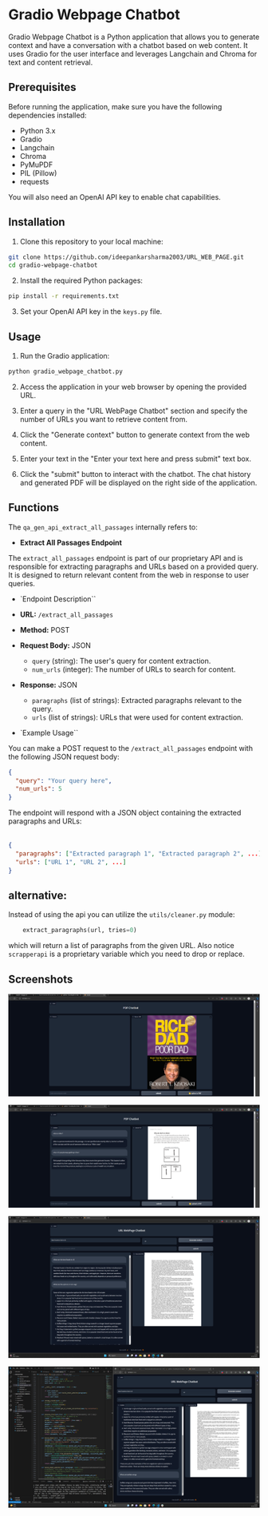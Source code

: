# **Gradio Webpage Chatbot**

Gradio Webpage Chatbot is a Python application that allows you to generate context and have a conversation with a chatbot based on web content. It uses Gradio for the user interface and leverages Langchain and Chroma for text and content retrieval.

## Prerequisites

Before running the application, make sure you have the following dependencies installed:

- Python 3.x
- Gradio
- Langchain
- Chroma
- PyMuPDF
- PIL (Pillow)
- requests

You will also need an OpenAI API key to enable chat capabilities.

## Installation

1. Clone this repository to your local machine:

```bash
git clone https://github.com/ideepankarsharma2003/URL_WEB_PAGE.git
cd gradio-webpage-chatbot
```

2. Install the required Python packages:

```bash
pip install -r requirements.txt
```

3. Set your OpenAI API key in the `keys.py` file.

## Usage

1. Run the Gradio application:

```bash
python gradio_webpage_chatbot.py
```

2. Access the application in your web browser by opening the provided URL.

3. Enter a query in the "URL WebPage Chatbot" section and specify the number of URLs you want to retrieve content from.

4. Click the "Generate context" button to generate context from the web content.

5. Enter your text in the "Enter your text here and press submit" text box.

6. Click the "submit" button to interact with the chatbot. The chat history and generated PDF will be displayed on the right side of the application.

## Functions

The `qa_gen_api_extract_all_passages` internally refers to:
- **Extract All Passages Endpoint**

The `extract_all_passages` endpoint is part of our proprietary API and is responsible for extracting paragraphs and URLs based on a provided query. It is designed to return relevant content from the web in response to user queries.

- `Endpoint Description``

- **URL:** `/extract_all_passages`
- **Method:** POST
- **Request Body:** JSON
  - `query` (string): The user's query for content extraction.
  - `num_urls` (integer): The number of URLs to search for content.
- **Response:** JSON
  - `paragraphs` (list of strings): Extracted paragraphs relevant to the query.
  - `urls` (list of strings): URLs that were used for content extraction.

- `Example Usage``

You can make a POST request to the `/extract_all_passages` endpoint with the following JSON request body:

```json
{
  "query": "Your query here",
  "num_urls": 5
}
```

The endpoint will respond with a JSON object containing the extracted paragraphs and URLs:
```json

{
  "paragraphs": ["Extracted paragraph 1", "Extracted paragraph 2", ...],
  "urls": ["URL 1", "URL 2", ...]
}
```


## alternative: 
Instead of using the api you can utilize the   `utils/cleaner.py` module:
```python
    extract_paragraphs(url, tries=0)
```
which will return a list of paragraphs from the given URL. Also notice `scrapperapi` is a proprietary variable which you need to drop or replace.


## Screenshots <br>

![Screenshot 2](screenshots/image-1.png) <br>

![Screenshot 1](screenshots/image.png) <br>


![Screenshot 3](screenshots/image-2.png) <br>

![Screenshot 4](screenshots/image-3.png) <br>

